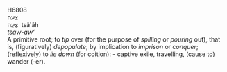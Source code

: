 <body>
  <p>H6808<br>  צעה  <br> צָּעָה  ‎  tsâ‛âh  <br><i>tsaw-aw‘ </i><br>A primitive root; to <i>tip</i> over (for the purpose of <i>spilling</i> or <i>pouring</i> out), that is, (figuratively) <i>depopulate</i>; by implication to <i>imprison</i> or <i>conquer</i>; (reflexively) to <i>lie</i> <i>down</i> (for coition): -  captive exile, travelling, (cause to) wander (-er).<br></p>
 </body>